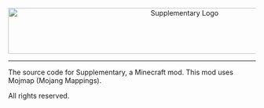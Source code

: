 <p style="text-align: center;"><img src="https://raw.githubusercontent.com/Jurtaa/Supplementary/1.16.x/src/main/resources/logo.png" alt="Supplementary Logo" width="702" height="94" /></p>
<hr />
The source code for Supplementary, a Minecraft mod. This mod uses Mojmap (Mojang Mappings).

All rights reserved.
